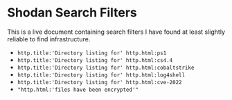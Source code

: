 # Shodan Search Filters

This is a live document containing search filters I have found at least slightly reliable to find infrastructure.

- `http.title:'Directory listing for' http.html:ps1`
- `http.title:'Directory listing for' http.html:cs4.4`
- `http.title:'Directory listing for' http.html:cobaltstrike`
- `http.title:'Directory listing for' http.html:log4shell`
- `http.title:'Directory listing for' http.html:cve-2022`
- `"http.html:'files have been encrypted'"`